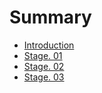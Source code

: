 # Summary

* [Introduction](README.md)
* [Stage. 01](Stage01.md)
* [Stage. 02](Stage02.md)
* [Stage. 03](Stage03.md)

